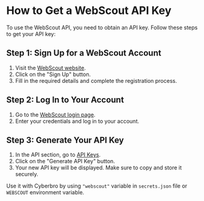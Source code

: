 # How to Get a WebScout API Key

To use the WebScout API, you need to obtain an API key. Follow these steps to get your API key:

## Step 1: Sign Up for a WebScout Account
1. Visit the [WebScout website](https://webscout.io).
2. Click on the "Sign Up" button.
3. Fill in the required details and complete the registration process.

## Step 2: Log In to Your Account
1. Go to the [WebScout login page](https://webscout.io/login).
2. Enter your credentials and log in to your account.

## Step 3: Generate Your API Key
1. In the API section, go to [API Keys](https://webscout.io/account/apikeys).
2. Click on the "Generate API Key" button.
3. Your new API key will be displayed. Make sure to copy and store it securely.

Use it with Cyberbro by using `"webscout"` variable in `secrets.json` file or `WEBSCOUT` environment variable.

